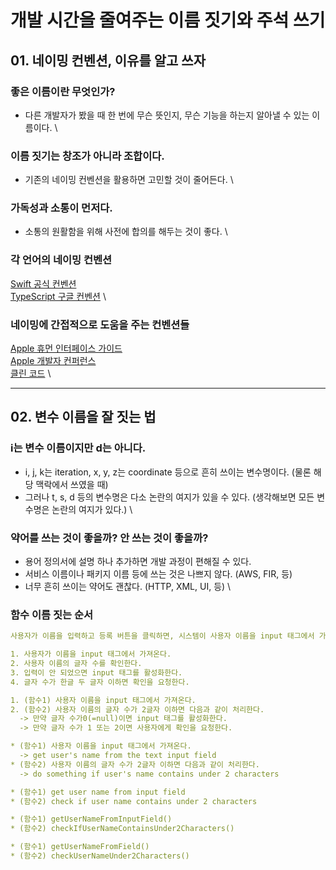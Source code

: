 # 개발 시간을 줄여주는 이름 짓기와 주석 쓰기

## 01. 네이밍 컨벤션, 이유를 알고 쓰자

### 좋은 이름이란 무엇인가?
- 다른 개발자가 봤을 때 한 번에 무슨 뜻인지, 무슨 기능을 하는지 알아낼 수 있는 이름이다. \

### 이름 짓기는 창조가 아니라 조합이다.
- 기존의 네이밍 컨벤션을 활용하면 고민할 것이 줄어든다. \

### 가독성과 소통이 먼저다.
- 소통의 원활함을 위해 사전에 합의를 해두는 것이 좋다. \

### 각 언어의 네이밍 컨벤션
[Swift 공식 컨벤션](https://www.swift.org/documentation/api-design-guidelines/) \
[TypeScript 구글 컨벤션](https://google.github.io/styleguide/tsguide.html) \

### 네이밍에 간접적으로 도움을 주는 컨벤션들
[Apple 휴먼 인터페이스 가이드](https://developer.apple.com/design/human-interface-guidelines) \
[Apple 개발자 컨퍼런스](https://developer.apple.com/videos/swift) \
[클린 코드](https://www.yes24.com/Product/Goods/11681152) \

---

## 02. 변수 이름을 잘 짓는 법

### i는 변수 이름이지만 d는 아니다.
- i, j, k는 iteration, x, y, z는 coordinate 등으로 흔히 쓰이는 변수명이다. (물론 해당 맥락에서 쓰였을 때)
- 그러나 t, s, d 등의 변수명은 다소 논란의 여지가 있을 수 있다. (생각해보면 모든 변수명은 논란의 여지가 있다.) \

### 약어를 쓰는 것이 좋을까? 안 쓰는 것이 좋을까?
- 용어 정의서에 설명 하나 추가하면 개발 과정이 편해질 수 있다.
- 서비스 이름이나 패키지 이름 등에 쓰는 것은 나쁘지 않다. (AWS, FIR, 등)
- 너무 흔히 쓰이는 약어도 괜찮다. (HTTP, XML, UI, 등) \
 
### 함수 이름 짓는 순서
``` yaml
사용자가 이름을 입력하고 등록 버튼을 클릭하면, 시스템이 사용자 이름을 input 태그에서 가져와 이름 입력 여부와 글자 수를 확인한 후 입력이 안 되었으면 스크립트를 중단하고 input 태그를 활성화해 사용자가 쓸 수 있게 하고, 글자 수가 한글 두 글자 이하면 확인을 요청해 사용자가 확인할 수 있게 해야 한다.
```
``` yaml
1. 사용자가 이름을 input 태그에서 가져온다.
2. 사용자 이름의 글자 수를 확인한다.
3. 입력이 안 되었으면 input 태그를 활성화한다.
4. 글자 수가 한글 두 글자 이하면 확인을 요청한다.
```
``` yaml
1. (함수1) 사용자 이름을 input 태그에서 가져온다.
2. (함수2) 사용자 이름의 글자 수가 2글자 이하면 다음과 같이 처리한다.
  -> 만약 글자 수가0(=null)이면 input 태그를 활성화한다.
  -> 만약 글자 수가 1 또는 2이면 사용자에게 확인을 요청한다.
```
``` yaml
* (함수1) 사용자 이름을 input 태그에서 가져온다.
  -> get user's name from the text input field
* (함수2) 사용자 이름의 글자 수가 2글자 이하면 다음과 같이 처리한다.
  -> do something if user's name contains under 2 characters
```
``` yaml
* (함수1) get user name from input field
* (함수2) check if user name contains under 2 characters
```
``` yaml
* (함수1) getUserNameFromInputField()
* (함수2) checkIfUserNameContainsUnder2Characters()
```
``` yaml
* (함수1) getUserNameFromField()
* (함수2) checkUserNameUnder2Characters()
```
